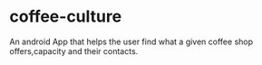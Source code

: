 # coffee-culture
An android App that helps the user find what a given coffee shop offers,capacity and their contacts.
